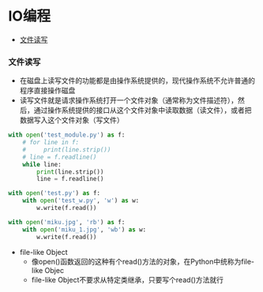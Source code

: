 # IO编程

- [文件读写](#file-read-write)

<div id="file-read-write"></div>

### 文件读写
- 在磁盘上读写文件的功能都是由操作系统提供的，现代操作系统不允许普通的程序直接操作磁盘
- 读写文件就是请求操作系统打开一个文件对象（通常称为文件描述符），然后，通过操作系统提供的接口从这个文件对象中读取数据（读文件），或者把数据写入这个文件对象（写文件）
```python
with open('test_module.py') as f:
    # for line in f:
    #     print(line.strip())
    # line = f.readline()
    while line:
        print(line.strip())
        line = f.readline()

with open('test.py') as f:
    with open('test_w.py', 'w') as w:
        w.write(f.read())

with open('miku.jpg', 'rb') as f:
    with open('miku_1.jpg', 'wb') as w:
        w.write(f.read())
```

- file-like Object
    - 像open()函数返回的这种有个read()方法的对象，在Python中统称为file-like Objec
    - file-like Object不要求从特定类继承，只要写个read()方法就行
